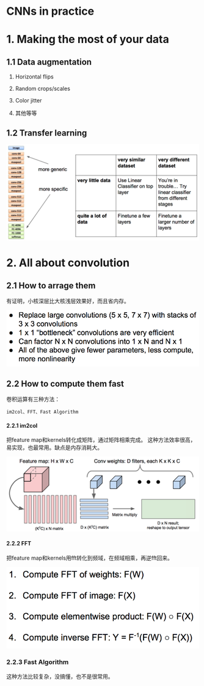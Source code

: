 # CNNs in practice


# 1. Making the most of your data

## 1.1 Data augmentation

1. Horizontal flips

2. Random crops/scales

3. Color jitter

4. 其他等等

## 1.2 Transfer learning

![l11_transfer_learning.png](./Images/l11_transfer_learning.png)


# 2. All about convolution

## 2.1 How to arrage them

有证明，小核深层比大核浅层效果好，而且省内存。

![l11_stack_cnn.png](./Images/l11_stack_cnn.png)

## 2.2 How to compute them fast

卷积运算有三种方法：

    im2col、FFT、Fast Algorithm

#### 2.2.1 im2col

把feature map和kernels转化成矩阵，通过矩阵相乘完成。 这种方法效率很高，易实现，也最常用。缺点是内存消耗大。

![l11_im2col.png](./Images/l11_im2col.png)

#### 2.2.2 FFT

把feature map和kernels用fft转化到频域，在频域相乘，再逆fft回来。

![l11_fft.png](./Images/l11_fft.png)


### 2.2.3 Fast Algorithm

这种方法比较复杂，没搞懂，也不是很常用。


